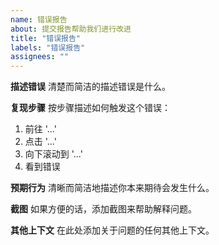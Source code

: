 ```yaml
---
name: 错误报告
about: 提交报告帮助我们进行改进
title: "错误报告"
labels: "错误报告"
assignees: ""
---
```


**描述错误**
清楚而简洁的描述错误是什么。

**复现步骤**
按步骤描述如何触发这个错误：

1. 前往 '...'
2. 点击 '...'
3. 向下滚动到 '...'
4. 看到错误

**预期行为**
清晰而简洁地描述你本来期待会发生什么。

**截图**
如果方便的话，添加截图来帮助解释问题。

**其他上下文**
在此处添加关于问题的任何其他上下文。
